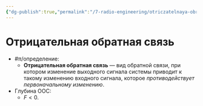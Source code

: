 ```yaml
---
{"dg-publish":true,"permalink":"/7-radio-engineering/otriczatelnaya-obratnaya-svyaz/","title":"Отрицательная обратная связь"}
---
```



# Отрицательная обратная связь

- #π/определение:
	- **Отрицательная обратная связь** — вид обратной связи, при котором изменение выходного сигнала системы приводит к такому изменению входного сигнала, которое *противодействует первоначальному изменению*.
- Глубина ООС:
	- $F<0$.
